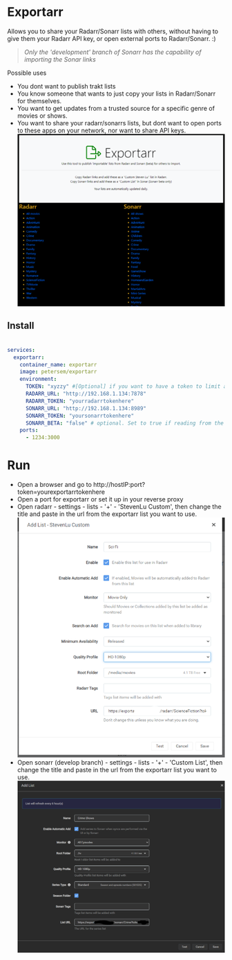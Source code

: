 # Exportarr
Allows you to share your Radarr/Sonarr lists with others, without having to give them your Radarr API key, or open external ports to Radarr/Sonarr. :)
 > *Only the 'development' branch of Sonarr has the capability of importing the Sonar links*

Possible uses 
 - You dont want to publish trakt lists
 - You know someone that wants to just copy your lists in Radarr/Sonarr for themselves. 
 - You want to get updates from a trusted source for a specific genre of movies or shows. 
 - You want to share your radarr/sonarrs lists, but dont want to open ports to these apps on your network, nor want to share API keys. 
![image](https://github.com/petersem/exportarr/blob/master/public/images/exportarr.png?raw=true "Exportarr main screen")

## Install
``` yaml

services:
  exportarr:
    container_name: exportarr
    image: petersem/exportarr
    environment:
      TOKEN: "xyzzy" #[Optional] if you want to have a token to limit access to exportarr
      RADARR_URL: "http://192.168.1.134:7878"
      RADARR_TOKEN: "yourradarrtokenhere"
      SONARR_URL: "http://192.168.1.134:8989"
      SONARR_TOKEN: "yoursonarrtokenhere"
      SONARR_BETA: "false" # optional. Set to true if reading from the development release of Sonarr
    ports:
      - 1234:3000
```
# Run
 - Open a browser and go to http://hostIP:port?token=yourexportarrtokenhere
 - Open a port for exportarr or set it up in your reverse proxy
 - Open radarr - settings - lists - '+' - 'StevenLu Custom', then change the title and paste in the url from the exportarr list you want to use. 
![image](https://github.com/petersem/exportarr/blob/master/public/images/exportarrCSL.png?raw=true "Radarr Steven Lu custom list")
 - Open sonarr (develop branch) - settings - lists - '+' - 'Custom List', then change the title and paste in the url from the exportarr list you want to use. 
 ![image](https://github.com/petersem/exportarr/blob/master/public/images/exportarrCL.png?raw=true "Sonarr Custom list")